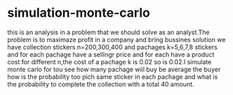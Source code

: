 # simulation-monte-carlo
this is an analysis in a problem that we should solve as an analyst.The problem is to maximaze profit in a company and bring bussines solution 
we have collection stickers n=200,300,400 and pachages k=5,6,7,8 stickers and for each pachage have a sellingr price and for each have a product 
cost for different n,the cost of a pachage k is 0.02 so is 0.02.I simulate monte carlo for tou see how many pachage wiil buy be average the buyer
how is the probability too pich same sticker in each pachage and what is the probability to complete the collection with a total 40 amount.

